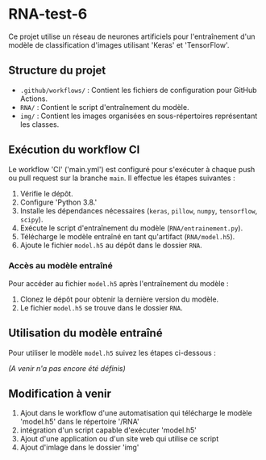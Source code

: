 # RNA-test-6

Ce projet utilise un réseau de neurones artificiels pour l'entraînement d'un modèle de classification d'images utilisant 'Keras' et 'TensorFlow'.

## Structure du projet

- `.github/workflows/` : Contient les fichiers de configuration pour GitHub Actions.
- `RNA/` : Contient le script d'entraînement du modèle.
- `img/` : Contient les images organisées en sous-répertoires représentant les classes.

## Exécution du workflow CI

Le workflow 'CI' ('main.yml') est configuré pour s'exécuter à chaque push ou pull request sur la branche `main`. Il effectue les étapes suivantes :

1. Vérifie le dépôt.
2. Configure 'Python 3.8.'
3. Installe les dépendances nécessaires (`keras`, `pillow`, `numpy`, `tensorflow`, `scipy`).
4. Exécute le script d'entraînement du modèle (`RNA/entrainement.py`).
5. Télécharge le modèle entraîné en tant qu'artifact (`RNA/model.h5`).
6. Ajoute le fichier `model.h5` au dépôt dans le dossier `RNA`.

### Accès au modèle entraîné

Pour accéder au fichier `model.h5` après l'entraînement du modèle :

1. Clonez le dépôt pour obtenir la dernière version du modèle.
2. Le fichier `model.h5` se trouve dans le dossier `RNA`.

## Utilisation du modèle entraîné

Pour utiliser le modèle `model.h5` suivez les étapes ci-dessous :

*(A venir n'a pas encore été définis)*

## Modification à venir

1. Ajout dans le workflow d'une automatisation qui télécharge le modèle 'model.h5' dans le répertoire '/RNA'
2. intégration d'un script capable d'exécuter 'model.h5'
3. Ajout d'une application ou d'un site web qui utilise ce script
4. Ajout d'imlage dans le dossier 'img'

